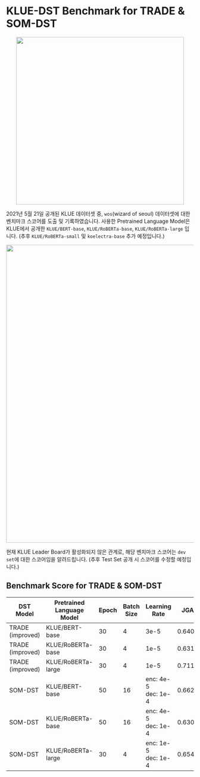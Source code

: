 # KLUE-DST Benchmark for TRADE & SOM-DST

<p align='center'><img src="https://user-images.githubusercontent.com/37925813/122718082-74730b00-d2a7-11eb-90ef-d2ab562b172b.png" width=450px></p>

2021년 5월 21일 공개된 KLUE 데이터셋 중, `wos`(wizard of seoul) 데이터셋에 대한 벤치마크 스코어를 도출 및 기록하였습니다.
사용한 Pretrained Language Model은 KLUE에서 공개한 `KLUE/BERT-base`, `KLUE/RoBERTa-base`, `KLUE/RoBERTa-large` 입니다. (추후 `KLUE/RoBERTa-small` 및 `koelectra-base` 추가 예정입니다.) 

<p align='center'><img src="https://user-images.githubusercontent.com/37925813/122719518-3d9df480-d2a9-11eb-933c-28feb7df49d5.png" width=800px></p>

현재 KLUE Leader Board가 활성화되지 않은 관계로, 해당 벤치마크 스코어는 `dev set`에 대한 스코어임을 알려드립니다. (추후 Test Set 공개 시 스코어를 수정할 예정입니다.)


## Benchmark Score for TRADE & SOM-DST
| DST Model            | Pretrained Language Model | Epoch | Batch Size | Learning Rate           | JGA    | Slot F1 |
| -------------------- | ------------------------- | ----- | ---------- | ----------------------- | ------ | ------- |
| TRADE<br>(improved)  | KLUE/BERT-base            | 30    | 4          | 3e-5                    | 0.6401 | 0.9521  |
| TRADE<br/>(improved) | KLUE/RoBERTa-base         | 30    | 4          | 1e-5                    | 0.6311 | 0.9486  |
| TRADE<br/>(improved) | KLUE/RoBERTa-large        | 30    | 4          | 1e-5                    | 0.7119 | 0.9625  |
| SOM-DST              | KLUE/BERT-base            | 50    | 16         | enc: 4e-5<br>dec: 1e-4  | 0.6620 | 0.9552  |
| SOM-DST              | KLUE/RoBERTa-base         | 50    | 16         | enc: 4e-5<br/>dec: 1e-4 | 0.6301 | 0.9503  |
| SOM-DST              | KLUE/RoBERTa-large        | 30    | 4          | enc: 1e-5<br/>dec: 1e-4 | 0.6548 | 0.9566  |



